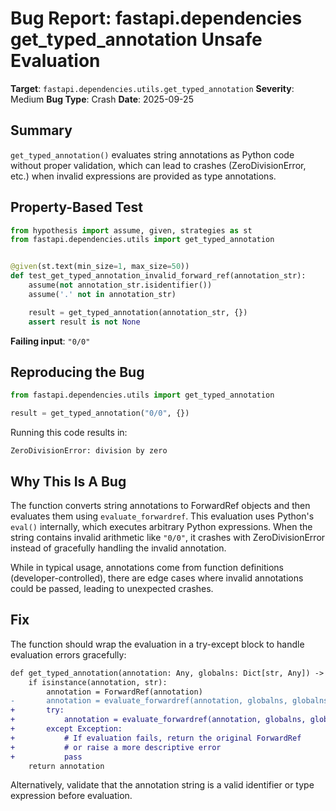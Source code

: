 # Bug Report: fastapi.dependencies get_typed_annotation Unsafe Evaluation

**Target**: `fastapi.dependencies.utils.get_typed_annotation`
**Severity**: Medium
**Bug Type**: Crash
**Date**: 2025-09-25

## Summary

`get_typed_annotation()` evaluates string annotations as Python code without proper validation, which can lead to crashes (ZeroDivisionError, etc.) when invalid expressions are provided as type annotations.

## Property-Based Test

```python
from hypothesis import assume, given, strategies as st
from fastapi.dependencies.utils import get_typed_annotation


@given(st.text(min_size=1, max_size=50))
def test_get_typed_annotation_invalid_forward_ref(annotation_str):
    assume(not annotation_str.isidentifier())
    assume('.' not in annotation_str)

    result = get_typed_annotation(annotation_str, {})
    assert result is not None
```

**Failing input**: `"0/0"`

## Reproducing the Bug

```python
from fastapi.dependencies.utils import get_typed_annotation

result = get_typed_annotation("0/0", {})
```

Running this code results in:
```
ZeroDivisionError: division by zero
```

## Why This Is A Bug

The function converts string annotations to ForwardRef objects and then evaluates them using `evaluate_forwardref`. This evaluation uses Python's `eval()` internally, which executes arbitrary Python expressions. When the string contains invalid arithmetic like `"0/0"`, it crashes with ZeroDivisionError instead of gracefully handling the invalid annotation.

While in typical usage, annotations come from function definitions (developer-controlled), there are edge cases where invalid annotations could be passed, leading to unexpected crashes.

## Fix

The function should wrap the evaluation in a try-except block to handle evaluation errors gracefully:

```diff
def get_typed_annotation(annotation: Any, globalns: Dict[str, Any]) -> Any:
    if isinstance(annotation, str):
        annotation = ForwardRef(annotation)
-       annotation = evaluate_forwardref(annotation, globalns, globalns)
+       try:
+           annotation = evaluate_forwardref(annotation, globalns, globalns)
+       except Exception:
+           # If evaluation fails, return the original ForwardRef
+           # or raise a more descriptive error
+           pass
    return annotation
```

Alternatively, validate that the annotation string is a valid identifier or type expression before evaluation.